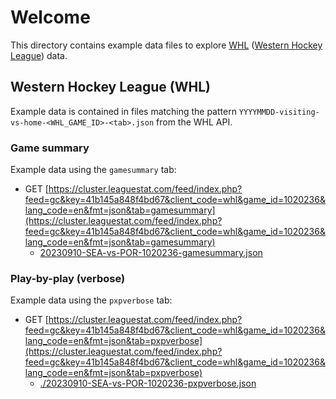 # Welcome

This directory contains example data files to explore [WHL](https://chl.ca/whl/) ([Western Hockey League](https://chl.ca/whl/)) data.

## Western Hockey League (WHL)

Example data is contained in files matching the pattern `YYYYMMDD-visiting-vs-home-<WHL_GAME_ID>-<tab>.json` from the WHL API.

### Game summary

Example data using the `gamesummary` tab:

- GET [https://cluster.leaguestat.com/feed/index.php?feed=gc&key=41b145a848f4bd67&client_code=whl&game_id=1020236&lang_code=en&fmt=json&tab=gamesummary](https://cluster.leaguestat.com/feed/index.php?feed=gc&key=41b145a848f4bd67&client_code=whl&game_id=1020236&lang_code=en&fmt=json&tab=gamesummary)
  - [20230910-SEA-vs-POR-1020236-gamesummary.json](./20230910-SEA-vs-POR-1020236-gamesummary.json)

### Play-by-play (verbose)

Example data using the `pxpverbose` tab:

- GET [https://cluster.leaguestat.com/feed/index.php?feed=gc&key=41b145a848f4bd67&client_code=whl&game_id=1020236&lang_code=en&fmt=json&tab=pxpverbose](https://cluster.leaguestat.com/feed/index.php?feed=gc&key=41b145a848f4bd67&client_code=whl&game_id=1020236&lang_code=en&fmt=json&tab=pxpverbose)
  - [./20230910-SEA-vs-POR-1020236-pxpverbose.json](./20230910-SEA-vs-POR-1020236-pxpverbose.json)
